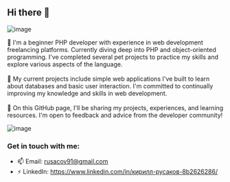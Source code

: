 ## Hi there 👋

![image](https://github.com/RusakoFF-PHP/RusakoFF-PHP/assets/174330570/6652af78-0619-4f4c-a6c0-4a2658975269)

🌱 I'm a beginner PHP developer with experience in web development freelancing platforms. Currently diving deep into PHP and object-oriented programming. I've completed several pet projects to practice my skills and explore various aspects of the language. <br>
<br>
🔭 My current projects include simple web applications I've built to learn about databases and basic user interaction. I'm committed to continually improving my knowledge and skills in web development.<br>
<br>
💬 On this GitHub page, I'll be sharing my projects, experiences, and learning resources. I'm open to feedback and advice from the developer community!

![image](https://github.com/RusakoFF-PHP/RusakoFF-PHP/assets/174330570/9d4f11ba-9c90-4862-b17a-bb5fe138e5a7)


### Get in touch with me:
- 📫 Email: rusacov91@gmail.com
- ⚡ LinkedIn: https://www.linkedin.com/in/кирилл-русаков-8b2626286/

<!--
**RusakoFF-PHP/RusakoFF-PHP** is a ✨ _special_ ✨ repository because its `README.md` (this file) appears on your GitHub profile.

Here are some ideas to get you started:

- 🔭 I’m currently working on ...
- 🌱 I’m currently learning ...
- 👯 I’m looking to collaborate on ...
- 🤔 I’m looking for help with ...
- 💬 Ask me about ...
- 📫 How to reach me: ...
- 😄 Pronouns: ...
- ⚡ Fun fact: ...
-->
